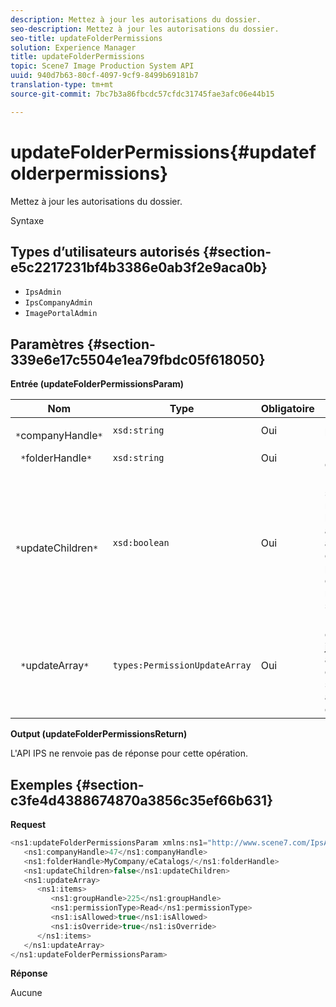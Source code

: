 ```yaml
---
description: Mettez à jour les autorisations du dossier.
seo-description: Mettez à jour les autorisations du dossier.
seo-title: updateFolderPermissions
solution: Experience Manager
title: updateFolderPermissions
topic: Scene7 Image Production System API
uuid: 940d7b63-80cf-4097-9cf9-8499b69181b7
translation-type: tm+mt
source-git-commit: 7bc7b3a86fbcdc57cfdc31745fae3afc06e44b15

---
```



# updateFolderPermissions{#updatefolderpermissions}

Mettez à jour les autorisations du dossier.

Syntaxe

## Types d’utilisateurs autorisés {#section-e5c2217231bf4b3386e0ab3f2e9aca0b}

* `IpsAdmin`
* `IpsCompanyAdmin`
* `ImagePortalAdmin`

## Paramètres {#section-339e6e17c5504e1ea79fbdc05f618050}

**Entrée (updateFolderPermissionsParam)**

| Nom | Type | Obligatoire | Description |
|---|---|---|---|
| ` *`companyHandle`*` | `xsd:string` | Oui |  poignée. |
| ` *`folderHandle`*` | `xsd:string` | Oui | Poignée de dossier. |
| ` *`updateChildren`*` | `xsd:boolean` | Oui | Détermine s’il faut mettre à jour les enfants avec des autorisations définies pour le dossier de niveau supérieur. |
| ` *`updateArray`*` | `types:PermissionUpdateArray` | Oui | Le tableau des mises à jour des autorisations que vous souhaitez appliquer au dossier. |

**Output (updateFolderPermissionsReturn)**

L&#39;API IPS ne renvoie pas de réponse pour cette opération.

## Exemples {#section-c3fe4d4388674870a3856c35ef66b631}

**Request**

```java
<ns1:updateFolderPermissionsParam xmlns:ns1="http://www.scene7.com/IpsApi/xsd">
   <ns1:companyHandle>47</ns1:companyHandle>
   <ns1:folderHandle>MyCompany/eCatalogs/</ns1:folderHandle>
   <ns1:updateChildren>false</ns1:updateChildren>
   <ns1:updateArray>
      <ns1:items>
         <ns1:groupHandle>225</ns1:groupHandle>
         <ns1:permissionType>Read</ns1:permissionType>
         <ns1:isAllowed>true</ns1:isAllowed>
         <ns1:isOverride>true</ns1:isOverride>
      </ns1:items>
   </ns1:updateArray>
</ns1:updateFolderPermissionsParam>
```

**Réponse**

Aucune
